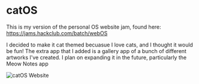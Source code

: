 # catOS

This is my version of the personal OS website jam, found here: https://jams.hackclub.com/batch/webOS

I decided to make it cat themed becuasue I love cats, and I thought it would be fun! The extra app that I added is a gallery app of a bunch of different artworks I've created. I plan on expanding it in the future, particularly the Meow Notes app

![catOS Website](https://cloud-r0dooth97-hack-club-bot.vercel.app/0screenshot_2024-10-11_at_1.55.45___pm.png)
